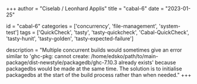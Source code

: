 
+++
author = "Ciselab / Leonhard Applis"
title = "cabal-6"
date = "2023-01-25"

id = "cabal-6"
categories = ['concurrency', 'file-management', 'system-test']
tags = ['QuickCheck', 'tasty', 'tasty-quickcheck', 'Cabal-QuickCheck', 'tasty-hunit', 'tasty-golden', 'tasty-expected-failure']

description = "Multiple concurrent builds would sometimes give an error similar to 'ghc-pkg: cannot create: /home/edsko/path/to/main-package/dist-newstyle/packagedb/ghc-7.10.3 already exists' because packagedbs would be made at the same time. The solution is to initialise packagedbs at the start of the build process rather than when needed."
+++
